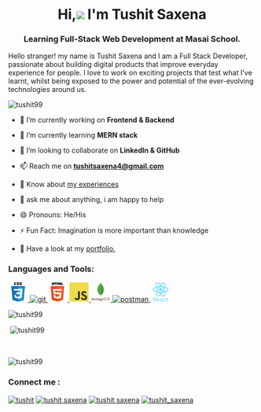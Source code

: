 <h1 align="center">Hi,<img src="https://media.giphy.com/media/hvRJCLFzcasrR4ia7z/giphy.gif" width="25px"> I'm Tushit Saxena</h1>
<h3 align="center"> Learning Full-Stack Web Development at Masai School.</h3>

Hello stranger! my name is Tushit Saxena and I am a Full Stack Developer, passionate about building digital products that improve everyday experience for people. I love to work on exciting projects that test what I've learnt, whilst being exposed to the power and potential of the ever-evolving technologies around us. 

<p align="left"> <img src="https://komarev.com/ghpvc/?username=tushit99&label=Profile%20views&color=0e75b6&style=flat" alt="tushit99" /> </p>

- 🔭 I’m currently working on **Frontend & Backend**

- 🌱 I’m currently learning **MERN stack**

- 👯 I’m looking to collaborate on **LinkedIn & GitHub**

- 📫 Reach me on **tushitsaxena4@gmail.com**

- 📄 Know about [ my experiences ](https://tushitsaxena.netlify.app/) 

- 💬 ask me about anything, i am happy to help 

- 😄 Pronouns: He/His

- ⚡ Fun Fact: Imagination is more important than knowledge 

- 💬 Have a look at my [portfolio.](https://stupendous-babka-8d1f3a.netlify.app)



<h3 align="left">Languages and Tools:</h3>
<p align="left"> <a href="https://www.w3schools.com/css/" target="_blank" rel="noreferrer"> <img src="https://raw.githubusercontent.com/devicons/devicon/master/icons/css3/css3-original-wordmark.svg" alt="css3" width="40" height="40"/> </a> <a href="https://git-scm.com/" target="_blank" rel="noreferrer"> <img src="https://www.vectorlogo.zone/logos/git-scm/git-scm-icon.svg" alt="git" width="40" height="40"/> </a> <a href="https://www.w3.org/html/" target="_blank" rel="noreferrer"> <img src="https://raw.githubusercontent.com/devicons/devicon/master/icons/html5/html5-original-wordmark.svg" alt="html5" width="40" height="40"/> </a> <a href="https://developer.mozilla.org/en-US/docs/Web/JavaScript" target="_blank" rel="noreferrer"> <img src="https://raw.githubusercontent.com/devicons/devicon/master/icons/javascript/javascript-original.svg" alt="javascript" width="40" height="40"/> </a> <a href="https://www.mongodb.com/" target="_blank" rel="noreferrer"> <img src="https://raw.githubusercontent.com/devicons/devicon/master/icons/mongodb/mongodb-original-wordmark.svg" alt="mongodb" width="40" height="40"/> </a> <a href="https://postman.com" target="_blank" rel="noreferrer"> <img src="https://www.vectorlogo.zone/logos/getpostman/getpostman-icon.svg" alt="postman" width="40" height="40"/> </a> <a href="https://reactjs.org/" target="_blank" rel="noreferrer"> <img src="https://raw.githubusercontent.com/devicons/devicon/master/icons/react/react-original-wordmark.svg" alt="react" width="40" height="40"/> </a> </p>

<p><img align="left" src="https://github-readme-stats.vercel.app/api/top-langs?username=tushit99&show_icons=true&locale=en&layout=compact" alt="tushit99" /></p>
<br>
<p>&nbsp;<img align="center" src="https://github-readme-stats.vercel.app/api?username=tushit99&show_icons=true&locale=en" alt="tushit99" /></p>
<br>
<p><img align="center" src="https://github-readme-streak-stats.herokuapp.com/?user=tushit99&" alt="tushit99" /></p>

<h3 align="left">Connect me :</h3>
<p align="left">
<a href="https://twitter.com/tushit" target="blank"><img align="center" src="https://raw.githubusercontent.com/rahuldkjain/github-profile-readme-generator/master/src/images/icons/Social/twitter.svg" alt="tushit" height="30" width="40" /></a>
<a href="https://linkedin.com/in/tushit saxena" target="blank"><img align="center" src="https://raw.githubusercontent.com/rahuldkjain/github-profile-readme-generator/master/src/images/icons/Social/linked-in-alt.svg" alt="tushit saxena" height="30" width="40" /></a>
<a href="https://fb.com/tushit saxena" target="blank"><img align="center" src="https://raw.githubusercontent.com/rahuldkjain/github-profile-readme-generator/master/src/images/icons/Social/facebook.svg" alt="tushit saxena" height="30" width="40" /></a>
<a href="https://instagram.com/tushit_saxena" target="blank"><img align="center" src="https://raw.githubusercontent.com/rahuldkjain/github-profile-readme-generator/master/src/images/icons/Social/instagram.svg" alt="tushit_saxena" height="30" width="40" /></a>
</p>
